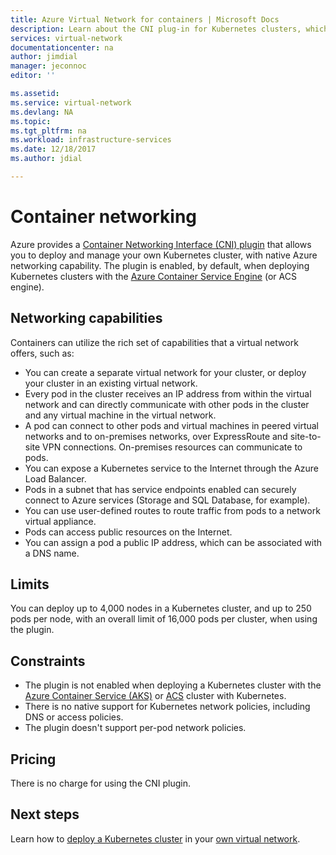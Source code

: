 ```yaml
---
title: Azure Virtual Network for containers | Microsoft Docs
description: Learn about the CNI plug-in for Kubernetes clusters, which enables containers to communicate with each other, and other resources, in a virtual network.
services: virtual-network
documentationcenter: na
author: jimdial
manager: jeconnoc
editor: ''

ms.assetid: 
ms.service: virtual-network
ms.devlang: NA
ms.topic: 
ms.tgt_pltfrm: na
ms.workload: infrastructure-services
ms.date: 12/18/2017
ms.author: jdial

---
```

# Container networking

Azure provides a [Container Networking Interface (CNI) plugin](https://github.com/Azure/azure-container-networking/blob/master/docs/cni.md) that allows you to deploy and manage your own Kubernetes cluster, with native Azure networking capability. The plugin is enabled, by default, when deploying Kubernetes clusters with the [Azure Container Service Engine](https://github.com/Azure/acs-engine) (or ACS engine).

## Networking capabilities

Containers can utilize the rich set of capabilities that a virtual network offers, such as:
-   You can create a separate virtual network for your cluster, or deploy your cluster in an existing virtual network. 
-   Every pod in the cluster receives an IP address from within the virtual network and can directly communicate with other pods in the cluster and any virtual machine in the virtual network. 
-   A pod can connect to other pods and virtual machines in peered virtual networks and to on-premises networks, over ExpressRoute and site-to-site VPN connections. On-premises resources can communicate to pods. 
-   You can expose a Kubernetes service to the Internet through the Azure Load Balancer.  
-   Pods in a subnet that has service endpoints enabled can securely connect to Azure services (Storage and SQL Database, for example).
-   You can use user-defined routes to route traffic from pods to a network virtual appliance. 
-   Pods can access public resources on the Internet.
-   You can assign a pod a public IP address, which can be associated with a DNS name.
 
## Limits
You can deploy up to 4,000 nodes in a Kubernetes cluster, and up to 250 pods per node, with an overall limit of 16,000 pods per cluster, when using the plugin.

## Constraints
- The plugin is not enabled when deploying a Kubernetes cluster with the [Azure Container Service (AKS)](../aks/intro-kubernetes.md?toc=%2fazure%2fvirtual-network%2ftoc.json) or [ACS](../container-service/kubernetes/container-service-intro-kubernetes.md?toc=%2fazure%2fvirtual-network%2ftoc.json) cluster with Kubernetes.
- There is no native support for Kubernetes network policies, including DNS or access policies.
- The plugin doesn't support per-pod network policies.

## Pricing
There is no charge for using the CNI plugin.

## Next steps

Learn how to [deploy a Kubernetes cluster](https://github.com/Azure/acs-engine/blob/master/docs/kubernetes/deploy.md) in your [own virtual network](https://github.com/Azure/acs-engine/blob/master/docs/kubernetes/features.md#using-azure-integrated-networking-cni).
